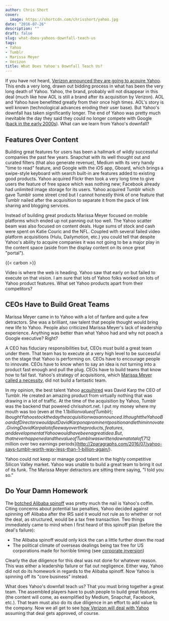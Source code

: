 ```yaml
---
author: Chris Short
cover:
  image: https://shortcdn.com/chrisshort/yahoo.jpg
date: "2016-07-26"
description: ""
draft: false
slug: what-does-yahoos-downfall-teach-us
tags:
- Yahoo
- Tumblr
- Marissa Meyer
- Verizon
title: What Does Yahoo's Downfall Teach Us?
---
```


If you have not heard, [Verizon announced they are going to acquire Yahoo](https://www.verizon.com/about/news/verizon-acquire-yahoos-operating-business). This ends a very long, drawn out bidding process in what has been the very long death of Yahoo. Yahoo, the brand, probably will not disappear in this deal (much like how AOL is still a brand after its acquisition by Verizon). AOL and Yahoo have benefitted greatly from their once high times. AOL's story is well known (technological advances eroding their user base). But Yahoo's downfall has taken significantly longer. The end of Yahoo was pretty much inevitable the day they said they could no longer compete with Google ([back in the early 2000s](http://www.cnet.com/news/yahoo-sheds-inktomi-for-new-search-technology/)). What can we learn from Yahoo's downfall?


## Features Over Content

Building great features for users has been a hallmark of wildly successful companies the past few years. Snapchat with its well thought out and curated filters (that also generate revenue), Medium with its very handy "time to read" feature, and Google with the iOS app, Gboard, which brings a swipe-style keyboard with search built-in  are features added to existing good products. Yahoo acquired Flickr then took a very long time to give users the feature of free space which was nothing new; Facebook already had unlimited image storage for its users. Yahoo acquired Tumblr which gave Tumblr some street cred but I cannot honestly think of one feature that Tumblr nailed after the acquisition to separate it from the pack of link sharing and blogging services.

Instead of building great products Marissa Meyer focused on mobile platforms which ended up not panning out too well. The Yahoo scatter beam was also focused on content deals. Huge sums of stock and cash were spent on Katie Couric and the NFL. Coupled with several failed video platform acquisitions (Hulu,  Dailymotion, etc.) you could tell that despite Yahoo's ability to acquire companies it was not going to be a major play in the content space (aside from the display content on its once great "portal").

{{< carbon >}}

Video is where the web is heading. Yahoo saw that early on but failed to execute on that vision. I am sure that lots of Yahoo folks worked on lots of Yahoo product features. What set Yahoo products apart from their competitors?

## CEOs Have to Build Great Teams

Marissa Meyer came in to Yahoo with a lot of fanfare and quite a few detractors. She was a brilliant, raw talent that people thought would bring new life to Yahoo. People also criticized Marissa Meyer's lack of leadership experience. Anything was better than what Yahoo had and why not poach a Google executive? Right?

A CEO has fiduciary responsibilities but, CEOs *must* build a great team under them. That team has to execute at a very high level to be successful on the stage that Yahoo is performing on. CEOs have to encourage people to innovate. CEOs have to know when to say an idea is not turning into a product fast enough and pull the plug. CEOs have to build teams that know how to fail fast. Yahoo's strategy of acquisitions, which [Marissa Meyer called a necessity](http://www.newyorker.com/business/currency/yahoos-dynamic-ceo-boring-plan), did not build a fantastic team.

In my opinion, the best talent Yahoo [acquihired](https://en.m.wikipedia.org/wiki/Acqui-hiring) was David Karp the CEO of Tumblr. He created an amazing product from virtually nothing that was drawing in a lot of traffic. At the time of the acquisition by Yahoo, Tumblr was the backend that powered chrisshort.net. I put my money where my mouth was too (even at the $1.1 billion value of Tumblr); I bought Yahoo stock the day the acquisition was announced. I thought the Yahoo Board of Directors would put David Karp on a prominent position and let him innovate. Giving David Karp a lot of leeway over the products, features, and development at Yahoo would have been a great idea. But, that never happened and the value of Tumblr was written down a total of [$712 million over two earnings periods](http://2paragraphs.com/2016/07/yahoo-says-tumblr-worth-way-less-than-1-billion-again/).

Yahoo could not keep or manage good talent in the highly competitive Silicon Valley market. Yahoo was unable to build a great team to bring it out of its funk. The Marissa Meyer detractors are sitting there saying, "I told you so."

## Do Your Damn Homework

The [botched Alibaba spinoff](http://www.cnbc.com/2015/12/09/why-yahoo-decided-not-to-spin-off-alibaba.html) was pretty much the nail is Yahoo's coffin. Citing concerns about potential tax penalties, Yahoo decided against spinning off Alibaba after the IRS said it would not rule as to whether or not the deal, as structured, would be a tax free transaction. Two things immediately came to mind when I first heard of this spinoff plan (before the deal's failure):

* The Alibaba spinoff would only kick the can a little further down the road
* The political climate of overseas dealings being tax free for US corporations made for horrible timing (see [corporate inversion](http://www.investopedia.com/terms/c/corporateinversion.asp))

Clearly the due diligence for this deal was not done for whatever reason. This was either a leadership failure or flat out negligence. Either way, Yahoo did not do its homework in regards to the Alibaba spinoff. Now Yahoo is spinning off its "core business" instead.

What does Yahoo's downfall teach us? That you must bring together a great team. The assembled players have to push people to build great features (the content will come, as exemplified by Medium, Snapchat, Facebook, etc.). That team must also do its due diligence in an effort to add value to the company. Now we all get to see [how Verizon will deal with Yahoo](https://yahoo.tumblr.com/post/147941303269/verizon-to-acquire-yahoos-operating-business) assuming that deal gets approved, of course.
